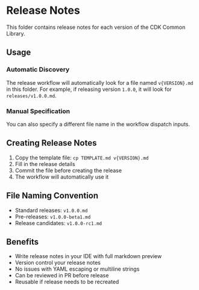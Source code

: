 # Release Notes

This folder contains release notes for each version of the CDK Common Library.

## Usage

### Automatic Discovery

The release workflow will automatically look for a file named `v{VERSION}.md` in
this folder.
For example, if releasing version `1.0.0`, it will look for
`releases/v1.0.0.md`.

### Manual Specification

You can also specify a different file name in the workflow dispatch inputs.

## Creating Release Notes

1. Copy the template file: `cp TEMPLATE.md v{VERSION}.md`
2. Fill in the release details
3. Commit the file before creating the release
4. The workflow will automatically use it

## File Naming Convention

- Standard releases: `v1.0.0.md`
- Pre-releases: `v1.0.0-beta1.md`
- Release candidates: `v1.0.0-rc1.md`

## Benefits

- Write release notes in your IDE with full markdown preview
- Version control your release notes
- No issues with YAML escaping or multiline strings
- Can be reviewed in PR before release
- Reusable if release needs to be recreated
